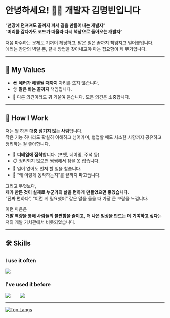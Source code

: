 # 안녕하세요! 🙋‍♀️ 개발자 김명빈입니다

“**맨땅에 던져져도 끝까지 파서 길을 만들어내는 개발자**”  
“**머리를 감다가도 코드가 떠올라 다시 책상으로 돌아오는 개발자**”

처음 마주하는 문제도 기꺼이 헤딩하고, 맡은 일은 끝까지 책임지고 밀어붙입니다.  
에러는 잠깐의 벽일 뿐, 끝내 방법을 찾아내고야 마는 집요함이 제 무기입니다.

---

## 💼 My Values

- 😎 **에러가 해결될 때까지** 자리를 뜨지 않습니다.  
- 👌 **맡은 바는 끝까지** 책임집니다.  
- 🦻 다른 의견이라도 귀 기울여 듣습니다. 모든 의견은 소중합니다.

---

## 🧠 How I Work

저는 뭘 하든 **대충 넘기지 않는 사람**입니다.  
작은 기능 하나라도 확실히 이해하고 넘어가며, 협업할 때도 사소한 사항까지 공유하고 정리하는 걸 좋아합니다.

- 📌 **디테일에 집착**합니다. (포맷, 네이밍, 주석 등)  
- 📋 정리되지 않으면 찜찜해서 잠을 못 잡습니다.  
- 🧹 일이 없어도 먼저 할 일을 찾습니다.  
- 🧩 “왜 이렇게 동작하는지”를 끝까지 파고듭니다.

그리고 무엇보다,  
**제가 만든 것이 실제로 누군가의 삶을 편하게 만들었으면 좋겠습니다.**  
“진짜 편하다”, “이런 게 필요했어” 같은 말을 들을 때 가장 큰 보람을 느낍니다.

이런 마음은  
**개발 역량을 통해 사람들의 불편함을 줄이고, 더 나은 일상을 만드는 데 기여하고 싶다**는  
저의 개발 가치관에서 비롯되었습니다.

---

## 🛠 Skills

### I use it often
<div style="display:flex;gap:30px;flex-wrap:wrap;">
  <img src="https://img.shields.io/badge/js-F7DF1E?style=for-the-badge&logo=javascript&logoColor=black">
</div>

### I've used it before
<div style="display:flex;gap:30px;flex-wrap:wrap;">
  <img src="https://img.shields.io/badge/Android-3DDC84?style=for-the-badge&logo=android&logoColor=white">
  <img src="https://img.shields.io/badge/Java-007396?style=for-the-badge&logo=Java&logoColor=white">
</div>

---

[![Top Langs](https://github-readme-stats.vercel.app/api/top-langs/?username=mbeankong)](https://github.com/anuraghazra/github-readme-stats)

<!-- Optional 추가 -->
<!-- 
## 🔗 Links
- Portfolio: [https://your-portfolio.com](https://your-portfolio.com)
- Blog: [https://velog.io/@mbeankong](https://velog.io/@mbeankong)
- Email: your.email@example.com 
-->
